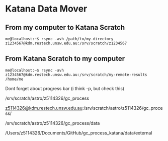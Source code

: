 # Katana Data Mover
## From my computer to Katana Scratch
```
me@localhost:~$ rsync -avh /path/to/my-directory z1234567@kdm.restech.unsw.edu.au:/srv/scratch/z1234567
```
## From Katana Scratch to my computer
```
me@localhost:~$ rsync -avh z1234567@kdm.restech.unsw.edu.au:/srv/scratch/my-remote-results /home/me
```

Dont forget about progress bar (i think -p, but check this)

/srv/scratch/astro/z5114326/gc_process

z5114326@kdm.restech.unsw.edu.au:/srv/scratch/astro/z5114326/gc_process/

/srv/scratch/astro/z5114326/gc_process/data

/Users/z5114326/Documents/GitHub/gc_process_katana/data/external